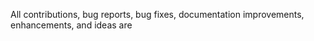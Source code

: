 All contributions, bug reports, bug fixes, documentation improvements, enhancements, and ideas are 
